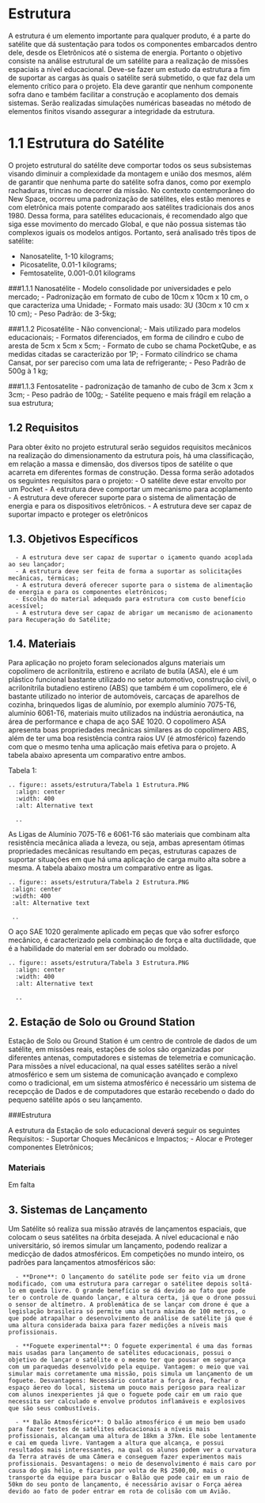 # Estrutura

A estrutura é um elemento importante para qualquer produto, é a parte do satélite que dá sustentação para todos os componentes embarcados dentro dele, desde os Eletrônicos até o sistema de energia. Portanto o objetivo consiste na análise estrutural de um satélite para a realização de missões espaciais a nível educacional. Deve-se fazer um estudo da estrutura a fim de suportar as cargas às quais o satélite será submetido, o que faz dela um elemento crítico para o projeto. Ela deve garantir que nenhum componente sofra dano e também facilitar a construção e acoplamento dos demais sistemas. Serão realizadas simulações numéricas baseadas no método de elementos finitos visando assegurar a integridade da estrutura.

# 1.1 Estrutura do Satélite

O projeto estrutural do satélite deve comportar todos os seus subsistemas visando diminuir a complexidade da montagem e união dos mesmos, além de garantir que nenhuma parte do satélite sofra danos, como por exemplo rachaduras, trincas no decorrer da missão. No contexto contemporâneo do New Space, ocorreu uma padronização de satélites, eles estão menores e com eletrônica mais potente comparado aos satélites tradicionais dos anos 1980. Dessa forma, para satélites educacionais, é recomendado algo que siga esse movimento do mercado Global, e que não possua sistemas tão complexos iguais os modelos antigos. Portanto, será analisado três tipos de satélite:

 - Nanosatelite, 1-10 kilograms;
 - Picosatelite, 0.01-1 kilograms;
 - Femtosatelite, 0.001-0.01 kilograms
 
 ###1.1.1 Nanosatélite
       - Modelo consolidade por universidades e pelo mercado;
       - Padronização em formato de cubo de 10cm x 10cm x 10 cm, o que caracteriza uma Unidade;
       - Formato mais usado: 3U (30cm x 10 cm x 10 cm);
       - Peso Padrão: de 3-5kg;
       
###1.1.2 Picosatélite 
      - Não convencional;
      - Mais utilizado para modelos educacionais; 
      - Formatos diferenciados, em forma de cilindro e cubo de aresta de 5cm x 5cm x 5cm;
      - Formato de cubo se chama PocketQube, e as medidas citadas se caracterizão por 1P;
      - Formato cilíndrico se chama Cansat, por ser pareciso com uma lata de refrigerante;
      - Peso Padrão de 500g à 1 kg;
      
###1.1.3 Fentosatelite
      - padronização de tamanho de cubo de 3cm x 3cm x 3cm;
      - Peso padrão de 100g;
      - Satélite pequeno e mais frágil em relação a sua estrutura;


## 1.2 Requisitos

Para obter êxito no projeto estrutural serão seguidos requisitos mecânicos na realização do dimensionamento da estrutura pois, há uma classificação, em relação a massa e dimensão, dos diversos tipos de satélite o que acarreta em diferentes formas de construção. Dessa forma serão adotados os seguintes requisitos para o projeto:
      - O satélite deve estar envolto por um Pocket 
      - A estrutura deve comportar um mecanismo para acoplamento 
      - A estrutura deve oferecer suporte para o sistema de alimentação de energia e para os dispositivos eletrônicos.
      - A estrutura deve ser capaz de suportar impacto e proteger os eletrônicos
      
  
## 1.3. Objetivos Específicos

      - A estrutura deve ser capaz de suportar o içamento quando acoplada ao seu lançador;
      - A estrutura deve ser feita de forma a suportar as solicitações mecânicas, térmicas;
      - A estrutura deverá oferecer suporte para o sistema de alimentação de energia e para os componentes eletrônicos;
      - Escolha do material adequado para estrutura com custo benefício acessível;
      - A estrutura deve ser capaz de abrigar um mecanismo de acionamento para Recuperação do Satélite;
      
## 1.4. Materiais

Para aplicação no projeto foram selecionados alguns materiais um copolímero de acrilonitrila, estireno e acrilato de butila (ASA), ele é um plástico funcional bastante utilizado no setor automotivo, construção civil, o acrilonitrila butadieno estireno (ABS) que também é um copolímero, ele é bastante utilizado no interior de automóveis, carcaças de aparelhos de cozinha, brinquedos ligas de alumínio, por exemplo alumínio 7075-T6, alumínio 6061-T6, materiais muito utilizados na indústria aeronáutica, na área de performance e chapa de aço SAE 1020.
O copolímero ASA apresenta boas propriedades mecânicas similares as do copolímero ABS, além de ter uma boa resistência contra raios UV (é atmosférico) fazendo com que o mesmo tenha uma aplicação mais efetiva para o projeto. A tabela abaixo apresenta um comparativo entre ambos.

Tabela 1: 

```eval_rst
.. figure:: assets/estrutura/Tabela 1 Estrutura.PNG
  :align: center
  :width: 400
  :alt: Alternative text

  ..
  ```
 As Ligas de Alumínio 7075-T6 e 6061-T6 são materiais que combinam alta resistência mecânica aliada a leveza, ou seja, ambas apresentam ótimas propriedades mecânicas resultando em peças, estruturas capazes de suportar situações em que há uma aplicação de carga muito alta sobre a mesma. A tabela abaixo mostra um comparativo entre as ligas.
 
 ```eval_rst
.. figure:: assets/estrutura/Tabela 2 Estrutura.PNG
  :align: center
  :width: 400
  :alt: Alternative text

  ..
```
O aço SAE 1020 geralmente aplicado em peças que vão sofrer esforço mecânico, é caracterizado pela combinação de força e alta ductilidade, que é a habilidade do material em ser dobrado ou moldado.

```eval_rst
.. figure:: assets/estrutura/Tabela 3 Estrutura.PNG
  :align: center
  :width: 400
  :alt: Alternative text

  ..
```

## 2. Estação de Solo ou Ground Station 

Estação de Solo ou Ground Station é um centro de controle de dados de um satélite, em missões reais, estações de solos são organizadas por diferentes antenas, computadores e sistemas de telemetria e comunicação. Para missões a nível educacional, na qual esses satélites serão a nível atmosférico e sem um sistema de comunicação avançado e complexo como o tradicional, em um sistema atmosférico é necessário um sistema de recepcção de Dados e de computadores que estarão recebendo o dado do pequeno satélite após o seu lançamento. 

###Estrutura

A estrutura da Estação de solo educacional deverá seguir os seguintes Requisitos:
      - Suportar Choques Mecânicos e Impactos;
      - Alocar e Proteger componentes Eletrônicos;
      
### Materiais

Em falta


## 3. Sistemas de Lançamento

Um Satélite só realiza sua missão através de lançamentos espaciais, que colocam o seus satélites na órbita desejada. A nível educacional e não universitário, só iremos simular um lançamento, podendo realizar a medicção de dados atmosféricos. Em competições no mundo inteiro, os padrões para lançamentos atmosféricos são:

      - **Drone**: O lançamento do satélite pode ser feito via um drone modificado, com uma estrutura para carregar o satélitee depois soltá-lo em queda livre. O grande benefício se dá devido ao fato que pode ter o controle de quando lançar, e altura certa, já que o drone possui o sensor de altímetro. A problemática de se lançar com drone é que a legislação brasileira só permite uma altura máxima de 100 metros, o que pode atrapalhar o desenvolvimento de análise de satélite já que é uma altura considerada baixa para fazer medições a níveis mais profissionais. 
      
      - **Foguete experimental**: O foguete experimental é uma das formas mais usadas para lançamento de satélites educacionais, possui o objetivo de lançar o satélite e o mesmo ter que pousar em segurança com um paraquedas desenvolvido pela equipe. Vantagem: o meio que vai simular mais corretamente uma missão, pois simula um lançamento de um foguete. Desvantagens: Necessário contatar a força área, fechar o espaço áereo do local, sistema um pouco mais perigoso para realizar com alunos inexperientes já que o foguete pode cair em um raio que necessita ser calculado e envolve produtos inflamáveis e explosivos que são seus combustíveis.
      
      - ** Balão Atmosférico**: O balão atmosférico é um meio bem usado para fazer testes de satélites educacionais a níveis mais profissionais, alcançam uma altura de 18km a 37km. Ele sobe lentamente e cai em queda livre. Vantagem a altura que alcança, e possui resultados mais interessantes, na qual os alunos podem ver a curvatura da Terra através de uma Câmera e conseguem fazer experimentos mais profissionais. Desvantagens: o meio de desenvolvimento é mais caro por causa do gás hélio, e ficaria por volta de R$ 2500,00, mais o transporte da equipe para buscar o Balão que pode cair em um raio de 50km do seu ponto de lançamento, é necessário avisar o Força aérea devido ao fato de poder entrar em rota de colisão com um Avião.
